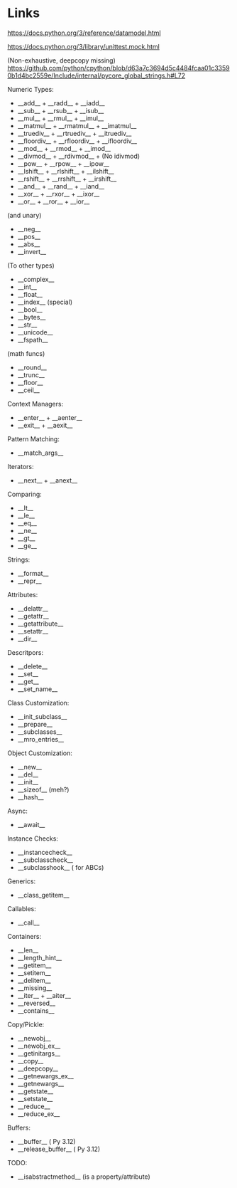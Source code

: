 # Links

https://docs.python.org/3/reference/datamodel.html

https://docs.python.org/3/library/unittest.mock.html

(Non-exhaustive, deepcopy missing) https://github.com/python/cpython/blob/d63a7c3694d5c4484fcaa01c33590b1d4bc2559e/Include/internal/pycore_global_strings.h#L72

Numeric Types:

- \_\_add\_\_ + \_\_radd\_\_ + \_\_iadd\_\_
- \_\_sub\_\_ + \_\_rsub\_\_ + \_\_isub\_\_
- \_\_mul\_\_ + \_\_rmul\_\_ + \_\_imul\_\_
- \_\_matmul\_\_ + \_\_rmatmul\_\_ + \_\_imatmul\_\_
- \_\_truediv\_\_ + \_\_rtruediv\_\_ + \_\_itruediv\_\_
- \_\_floordiv\_\_ + \_\_rfloordiv\_\_ + \_\_ifloordiv\_\_
- \_\_mod\_\_ + \_\_rmod\_\_ + \_\_imod\_\_
- \_\_divmod\_\_ + \_\_rdivmod\_\_ + (No idivmod)
- \_\_pow\_\_ + \_\_rpow\_\_ + \_\_ipow\_\_
- \_\_lshift\_\_ + \_\_rlshift\_\_ + \_\_ilshift\_\_
- \_\_rshift\_\_ + \_\_rrshift\_\_ + \_\_irshift\_\_
- \_\_and\_\_ + \_\_rand\_\_ + \_\_iand\_\_
- \_\_xor\_\_ + \_\_rxor\_\_ + \_\_ixor\_\_
- \_\_or\_\_ + \_\_ror\_\_ + \_\_ior\_\_

(and unary)

- \_\_neg\_\_
- \_\_pos\_\_
- \_\_abs\_\_
- \_\_invert\_\_

(To other types)

- \_\_complex\_\_
- \_\_int\_\_
- \_\_float\_\_
- \_\_index\_\_ (special)
- \_\_bool\_\_
- \_\_bytes\_\_
- \_\_str\_\_
- \_\_unicode\_\_
- \_\_fspath\_\_

(math funcs)

- \_\_round\_\_
- \_\_trunc\_\_
- \_\_floor\_\_
- \_\_ceil\_\_

Context Managers:

- \_\_enter\_\_ + \_\_aenter\_\_
- \_\_exit\_\_ + \_\_aexit\_\_

Pattern Matching:

- \_\_match_args\_\_

Iterators:

- \_\_next\_\_ + \_\_anext\_\_

Comparing:

- \_\_lt\_\_
- \_\_le\_\_
- \_\_eq\_\_
- \_\_ne\_\_
- \_\_gt\_\_
- \_\_ge\_\_

Strings:

- \_\_format\_\_
- \_\_repr\_\_

Attributes:

- \_\_delattr\_\_
- \_\_getattr\_\_
- \_\_getattribute\_\_
- \_\_setattr\_\_
- \_\_dir\_\_

Descritpors:

- \_\_delete\_\_
- \_\_set\_\_
- \_\_get\_\_
- \_\_set_name\_\_

Class Customization:

- \_\_init_subclass\_\_
- \_\_prepare\_\_
- \_\_subclasses\_\_
- \_\_mro_entries\_\_

Object Customization:

- \_\_new\_\_
- \_\_del\_\_
- \_\_init\_\_
- \_\_sizeof\_\_ (meh?)
- \_\_hash\_\_

Async:

- \_\_await\_\_

Instance Checks:

- \_\_instancecheck\_\_
- \_\_subclasscheck\_\_
- \_\_subclasshook\_\_ ( for ABCs)

Generics:

- \_\_class_getitem\_\_

Callables:

- \_\_call\_\_

Containers:

- \_\_len\_\_
- \_\_length_hint\_\_
- \_\_getitem\_\_
- \_\_setitem\_\_
- \_\_delitem\_\_
- \_\_missing\_\_
- \_\_iter\_\_ + \_\_aiter\_\_
- \_\_reversed\_\_
- \_\_contains\_\_

Copy/Pickle:

- \_\_newobj\_\_
- \_\_newobj_ex\_\_
- \_\_getinitargs\_\_
- \_\_copy\_\_
- \_\_deepcopy\_\_
- \_\_getnewargs_ex\_\_
- \_\_getnewargs\_\_
- \_\_getstate\_\_
- \_\_setstate\_\_
- \_\_reduce\_\_
- \_\_reduce_ex\_\_

Buffers:

- \_\_buffer\_\_ ( Py 3.12)
- \_\_release_buffer\_\_ ( Py 3.12)

TODO:

- \_\_isabstractmethod\_\_ (is a property/attribute)
